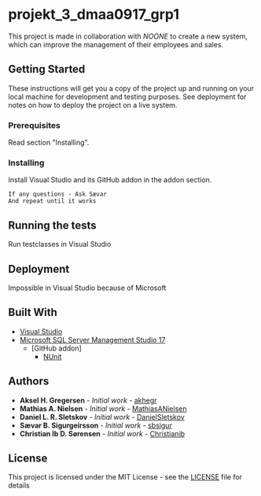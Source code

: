 # projekt_3_dmaa0917_grp1

This project is made in collaboration with _NOONE_ to create a new system, which can improve the management of their employees and sales.

## Getting Started

These instructions will get you a copy of the project up and running on your local machine for development and testing purposes. See deployment for notes on how to deploy the project on a live system.

### Prerequisites
Read section "Installing".

### Installing
Install Visual Studio and its GitHub addon in the addon section.

```
If any questions - Ask Sævar
And repeat until it works
```

## Running the tests
Run testclasses in Visual Studio

## Deployment
Impossible in Visual Studio because of Microsoft

## Built With

* [Visual Studio](https://visualstudio.microsoft.com/)
* [Microsoft SQL Server Management Studio 17](https://docs.microsoft.com/en-us/sql/ssms/download-sql-server-management-studio-ssms?view=sql-server-2017)
  * [GitHub addon]
    * [NUnit](https://www.nuget.org/packages/NUnit/)

## Authors

* **Aksel H. Gregersen**       - *Initial work* - [akhegr](https://github.com/akhegr)
* **Mathias A. Nielsen**       - *Initial work* - [MathiasANielsen](https://github.com/MathiasANielsen)
* **Daniel L. R. Sletskov**    - *Initial work* - [DanielSletskov](https://github.com/DanielSletskov)
* **Sævar B. Sigurgeirsson**   - *Initial work* - [sbsigur](https://github.com/sbsigur)
* **Christian Ib D. Sørensen** - *Initial work* - [Christianib](https://github.com/Christianib)

## License

This project is licensed under the MIT License - see the [LICENSE](LICENSE) file for details
